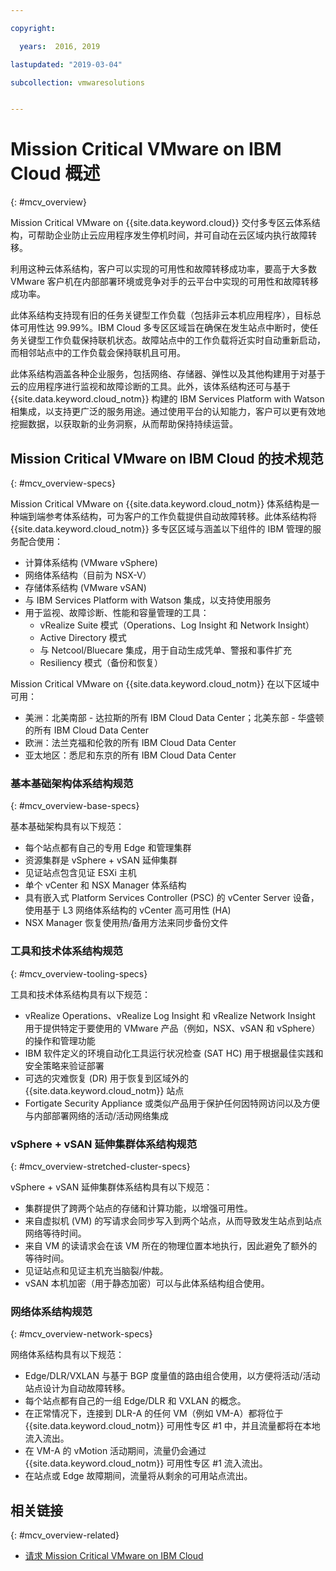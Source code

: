 ```yaml
---

copyright:

  years:  2016, 2019

lastupdated: "2019-03-04"

subcollection: vmwaresolutions


---
```


# Mission Critical VMware on IBM Cloud 概述
{: #mcv_overview}

Mission Critical VMware on {{site.data.keyword.cloud}} 交付多专区云体系结构，可帮助企业防止云应用程序发生停机时间，并可自动在云区域内执行故障转移。

利用这种云体系结构，客户可以实现的可用性和故障转移成功率，要高于大多数 VMware 客户机在内部部署环境或竞争对手的云平台中实现的可用性和故障转移成功率。

此体系结构支持现有旧的任务关键型工作负载（包括非云本机应用程序），目标总体可用性达 99.99%。IBM Cloud 多专区区域旨在确保在发生站点中断时，使任务关键型工作负载保持联机状态。故障站点中的工作负载将近实时自动重新启动，而相邻站点中的工作负载会保持联机且可用。

此体系结构涵盖各种企业服务，包括网络、存储器、弹性以及其他构建用于对基于云的应用程序进行监视和故障诊断的工具。此外，该体系结构还可与基于 {{site.data.keyword.cloud_notm}} 构建的 IBM Services Platform with Watson 相集成，以支持更广泛的服务用途。通过使用平台的认知能力，客户可以更有效地挖掘数据，以获取新的业务洞察，从而帮助保持持续运营。

## Mission Critical VMware on IBM Cloud 的技术规范
{: #mcv_overview-specs}

Mission Critical VMware on {{site.data.keyword.cloud_notm}} 体系结构是一种端到端参考体系结构，可为客户的工作负载提供自动故障转移。此体系结构将 {{site.data.keyword.cloud_notm}} 多专区区域与涵盖以下组件的 IBM 管理的服务配合使用：

* 计算体系结构 (VMware vSphere)
* 网络体系结构（目前为 NSX-V）
* 存储体系结构 (VMware vSAN)
* 与 IBM Services Platform with Watson 集成，以支持使用服务
* 用于监视、故障诊断、性能和容量管理的工具：
  * vRealize Suite 模式（Operations、Log Insight 和 Network Insight）
  * Active Directory 模式
  * 与 Netcool/Bluecare 集成，用于自动生成凭单、警报和事件扩充
  * Resiliency 模式（备份和恢复）

Mission Critical VMware on {{site.data.keyword.cloud_notm}} 在以下区域中可用：
* 美洲：北美南部 - 达拉斯的所有 IBM Cloud Data Center；北美东部 - 华盛顿的所有 IBM Cloud Data Center
* 欧洲：法兰克福和伦敦的所有 IBM Cloud Data Center
* 亚太地区：悉尼和东京的所有 IBM Cloud Data Center

### 基本基础架构体系结构规范
{: #mcv_overview-base-specs}

基本基础架构具有以下规范：
* 每个站点都有自己的专用 Edge 和管理集群
* 资源集群是 vSphere + vSAN 延伸集群
* 见证站点包含见证 ESXi 主机
* 单个 vCenter 和 NSX Manager 体系结构
* 具有嵌入式 Platform Services Controller (PSC) 的 vCenter Server 设备，使用基于 L3 网络体系结构的 vCenter 高可用性 (HA)
* NSX Manager 恢复使用热/备用方法来同步备份文件

### 工具和技术体系结构规范
{: #mcv_overview-tooling-specs}

工具和技术体系结构具有以下规范：
* vRealize Operations、vRealize Log Insight 和 vRealize Network Insight 用于提供特定于要使用的 VMware 产品（例如，NSX、vSAN 和 vSphere）的操作和管理功能
* IBM 软件定义的环境自动化工具运行状况检查 (SAT HC) 用于根据最佳实践和安全策略来验证部署
* 可选的灾难恢复 (DR) 用于恢复到区域外的 {{site.data.keyword.cloud_notm}} 站点
* Fortigate Security Appliance 或类似产品用于保护任何因特网访问以及方便与内部部署网络的活动/活动网络集成

### vSphere + vSAN 延伸集群体系结构规范
{: #mcv_overview-stretched-cluster-specs}

vSphere + vSAN 延伸集群体系结构具有以下规范：
* 集群提供了跨两个站点的存储和计算功能，以增强可用性。
* 来自虚拟机 (VM) 的写请求会同步写入到两个站点，从而导致发生站点到站点网络等待时间。
* 来自 VM 的读请求会在该 VM 所在的物理位置本地执行，因此避免了额外的等待时间。
* 见证站点和见证主机充当脑裂/仲裁。
* vSAN 本机加密（用于静态加密）可以与此体系结构组合使用。

### 网络体系结构规范
{: #mcv_overview-network-specs}

网络体系结构具有以下规范：
* Edge/DLR/VXLAN 与基于 BGP 度量值的路由组合使用，以方便将活动/活动站点设计为自动故障转移。
* 每个站点都有自己的一组 Edge/DLR 和 VXLAN 的概念。
* 在正常情况下，连接到 DLR-A 的任何 VM（例如 VM-A）都将位于 {{site.data.keyword.cloud_notm}} 可用性专区 #1 中，并且流量都将在本地流入流出。
* 在 VM-A 的 vMotion 活动期间，流量仍会通过 {{site.data.keyword.cloud_notm}} 可用性专区 #1 流入流出。
* 在站点或 Edge 故障期间，流量将从剩余的可用站点流出。

## 相关链接
{: #mcv_overview-related}

* [请求 Mission Critical VMware on IBM Cloud](/docs/services/vmwaresolutions/services?topic=vmware-solutions-managing_mcv)
